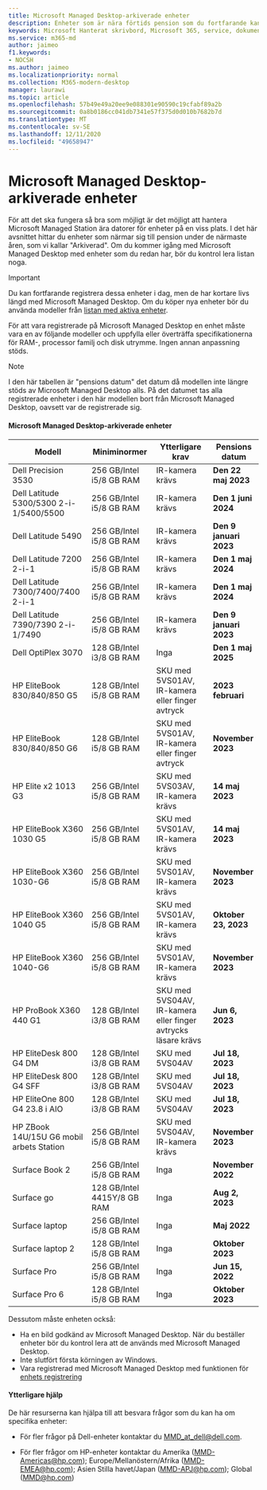 ```yaml
---
title: Microsoft Managed Desktop-arkiverade enheter
description: Enheter som är nära förtids pension som du fortfarande kan registrera men som kommer att ha kortare support tid
keywords: Microsoft Hanterat skrivbord, Microsoft 365, service, dokumentation
ms.service: m365-md
author: jaimeo
f1.keywords:
- NOCSH
ms.author: jaimeo
ms.localizationpriority: normal
ms.collection: M365-modern-desktop
manager: laurawi
ms.topic: article
ms.openlocfilehash: 57b49e49a20ee9e088301e90590c19cfabf89a2b
ms.sourcegitcommit: 0a8b0186cc041db7341e57f375d0d010b7682b7d
ms.translationtype: MT
ms.contentlocale: sv-SE
ms.lasthandoff: 12/11/2020
ms.locfileid: "49658947"
---
```

# <a name="microsoft-managed-desktop-archived-devices"></a>Microsoft Managed Desktop-arkiverade enheter

För att det ska fungera så bra som möjligt är det möjligt att hantera Microsoft Managed Station ära datorer för enheter på en viss plats. I det här avsnittet hittar du enheter som närmar sig till pension under de närmaste åren, som vi kallar "Arkiverad". Om du kommer igång med Microsoft Managed Desktop med enheter som du redan har, bör du kontrol lera listan noga.

>[!IMPORTANT]
>Du kan fortfarande registrera dessa enheter i dag, men de har kortare livs längd med Microsoft Managed Desktop. Om du köper nya enheter bör du använda modeller från [listan med aktiva enheter](./device-list.md).

<!-- Microsoft 365 E5; Device as a Service -->
<!-- Split from device & technologies topic. Destination topic for aka.ms/device-list  -->
För att vara registrerade på Microsoft Managed Desktop en enhet måste vara en av följande modeller och uppfylla eller överträffa specifikationerna för RAM-, processor familj och disk utrymme. Ingen annan anpassning stöds.



>[!NOTE]
>I den här tabellen är "pensions datum" det datum då modellen inte längre stöds av Microsoft Managed Desktop alls. På det datumet tas alla registrerade enheter i den här modellen bort från Microsoft Managed Desktop, oavsett var de registrerade sig.

#### <a name="microsoft-managed-desktop-archived-devices"></a>Microsoft Managed Desktop-arkiverade enheter

| Modell  | Miniminormer  | Ytterligare krav  | Pensions datum |
|---------|---------|---------|---------|
|Dell Precision 3530| 256 GB/Intel i5/8 GB RAM | IR-kamera krävs | **Den 22 maj 2023** |
|Dell Latitude 5300/5300 2-i-1/5400/5500 | 256 GB/Intel i5/8 GB RAM | IR-kamera krävs | **Den 1 juni 2024**  |
|Dell Latitude 5490 | 256 GB/Intel i5/8 GB RAM | IR-kamera krävs | **Den 9 januari 2023** |
|Dell Latitude 7200 2-i-1 | 256 GB/Intel i5/8 GB RAM | IR-kamera krävs | **Den 1 maj 2024** |
|Dell Latitude 7300/7400/7400 2-i-1 | 256 GB/Intel i5/8 GB RAM | IR-kamera krävs | **Den 1 maj 2024**  |
|Dell Latitude 7390/7390 2-i-1/7490 | 256 GB/Intel i5/8 GB RAM   | IR-kamera krävs | **Den 9 januari 2023** |
|Dell OptiPlex 3070 | 128 GB/Intel i3/8 GB RAM | Inga | **Den 1 maj 2025**  |
|HP EliteBook 830/840/850 G5| 128 GB/Intel i5/8 GB RAM | SKU med 5VS01AV, IR-kamera eller finger avtryck  | **2023 februari** |
|HP EliteBook 830/840/850 G6| 128 GB/Intel i5/8 GB RAM | SKU med 5VS01AV, IR-kamera eller finger avtryck  | **November 2023** |
|HP Elite x2 1013 G3| 256 GB/Intel i5/8 GB RAM | SKU med 5VS03AV, IR-kamera krävs |**14 maj 2023** |
|HP EliteBook X360 1030 G5| 256 GB/Intel i5/8 GB RAM | SKU med 5VS01AV, IR-kamera krävs |**14 maj 2023** |
|HP EliteBook X360 1030-G6| 256 GB/Intel i5/8 GB RAM | SKU med 5VS01AV, IR-kamera krävs |**November 2023** |
|HP EliteBook X360 1040 G5| 256 GB/Intel i5/8 GB RAM | SKU med 5VS01AV, IR-kamera krävs | **Oktober 23, 2023** |
|HP EliteBook X360 1040-G6| 256 GB/Intel i5/8 GB RAM | SKU med 5VS01AV, IR-kamera krävs | **November 2023** |
|HP ProBook X360 440 G1| 128 GB/Intel i3/8 GB RAM | SKU med 5VS04AV, IR-kamera eller finger avtrycks läsare krävs | **Jun 6, 2023** |
|HP EliteDesk 800 G4 DM | 128 GB/Intel i3/8 GB RAM | SKU med 5VS04AV | **Jul 18, 2023** |
|HP EliteDesk 800 G4 SFF | 128 GB/Intel i3/8 GB RAM | SKU med 5VS04AV | **Jul 18, 2023** |
|HP EliteOne 800 G4 23.8 i AIO |128 GB/Intel i3/8 GB RAM |SKU med 5VS04AV| **Jul 18, 2023** |
|HP ZBook 14U/15U G6 mobil arbets Station |256 GB/Intel i5/8 GB RAM |SKU med 5VS04AV, IR-kamera krävs| **November 2023** |
|Surface Book 2| 256 GB/Intel i5/8 GB RAM | Inga | **November 2022** |
|Surface go| 128 GB/Intel 4415Y/8 GB RAM | Inga | **Aug 2, 2023** |
|Surface laptop| 256 GB/Intel i5/8 GB RAM | Inga | **Maj 2022** |
|Surface laptop 2| 128 GB/Intel i5/8 GB RAM | Inga | **Oktober 2023** |
|Surface Pro| 256 GB/Intel i5/8 GB RAM | Inga | **Jun 15, 2022** |
|Surface Pro 6| 128 GB/Intel i5/8 GB RAM | Inga | **Oktober 2023** |

Dessutom måste enheten också:

- Ha en bild godkänd av Microsoft Managed Desktop. När du beställer enheter bör du kontrol lera att de används med Microsoft Managed Desktop.
- Inte slutfört första körningen av Windows.
- Vara registrerad med Microsoft Managed Desktop med funktionen för [enhets registrering](https://aka.ms/mmddrhelp)

#### <a name="additional-help"></a>Ytterligare hjälp

De här resurserna kan hjälpa till att besvara frågor som du kan ha om specifika enheter:

- För fler frågor på Dell-enheter kontaktar du [MMD_at_dell@dell.com](mailto:MMD_at_dell@dell.com).

- För fler frågor om HP-enheter kontaktar du Amerika ([MMD-Americas@hp.com](mailto:mmd-americas@hp.com)); Europe/Mellanöstern/Afrika ([MMD-EMEA@hp.com](mailto:mmd-emea@hp.com)); Asien Stilla havet/Japan ([MMD-APJ@hp.com](mailto:mmd-apj@hp.com)); Global ([MMD@hp.com](mailto:mmd@hp.com))

